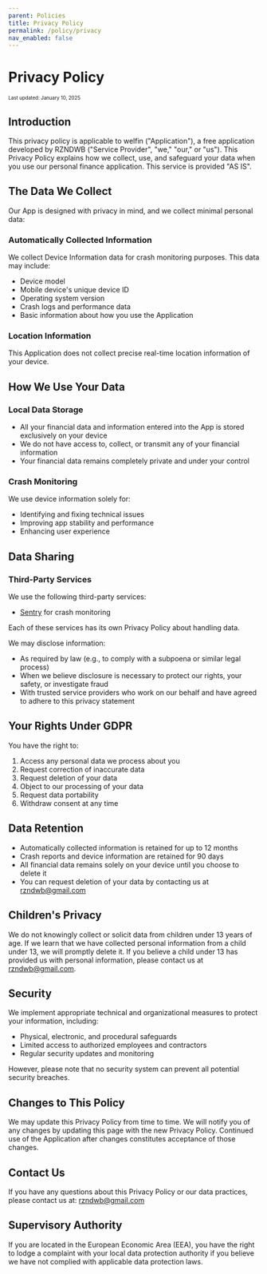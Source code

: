 ```yaml
---
parent: Policies
title: Privacy Policy
permalink: /policy/privacy
nav_enabled: false
---
```


# Privacy Policy

<sub><sup>Last updated: January 10, 2025</sup></sub>

## Introduction

This privacy policy is applicable to welfin ("Application"), a free application developed by RZNDWB ("Service
Provider", "we," "our," or "us"). This Privacy Policy explains how we collect, use, and safeguard your data when you use
our personal finance application. This service is provided "AS IS".

## The Data We Collect

Our App is designed with privacy in mind, and we collect minimal personal data:

### Automatically Collected Information

We collect Device Information data for crash monitoring purposes. This data may include:

- Device model
- Mobile device's unique device ID
- Operating system version
- Crash logs and performance data
- Basic information about how you use the Application

### Location Information

This Application does not collect precise real-time location information of your device.

## How We Use Your Data

### Local Data Storage

- All your financial data and information entered into the App is stored exclusively on your device
- We do not have access to, collect, or transmit any of your financial information
- Your financial data remains completely private and under your control

### Crash Monitoring

We use device information solely for:

- Identifying and fixing technical issues
- Improving app stability and performance
- Enhancing user experience

## Data Sharing

### Third-Party Services

We use the following third-party services:

- [Sentry](https://sentry.io/privacy/) for crash monitoring

Each of these services has its own Privacy Policy about handling data.

We may disclose information:

- As required by law (e.g., to comply with a subpoena or similar legal process)
- When we believe disclosure is necessary to protect our rights, your safety, or investigate fraud
- With trusted service providers who work on our behalf and have agreed to adhere to this privacy statement

## Your Rights Under GDPR

You have the right to:

1. Access any personal data we process about you
2. Request correction of inaccurate data
3. Request deletion of your data
4. Object to our processing of your data
5. Request data portability
6. Withdraw consent at any time

## Data Retention

- Automatically collected information is retained for up to 12 months
- Crash reports and device information are retained for 90 days
- All financial data remains solely on your device until you choose to delete it
- You can request deletion of your data by contacting us at rzndwb@gmail.com

## Children's Privacy

We do not knowingly collect or solicit data from children under 13 years of age. If we learn that we have collected
personal information from a child under 13, we will promptly delete it. If you believe a child under 13 has provided us
with personal information, please contact us at rzndwb@gmail.com.

## Security

We implement appropriate technical and organizational measures to protect your information, including:

- Physical, electronic, and procedural safeguards
- Limited access to authorized employees and contractors
- Regular security updates and monitoring

However, please note that no security system can prevent all potential security breaches.

## Changes to This Policy

We may update this Privacy Policy from time to time. We will notify you of any changes by updating this page with the
new Privacy Policy. Continued use of the Application after changes constitutes acceptance of those changes.

## Contact Us

If you have any questions about this Privacy Policy or our data practices, please contact us at:
rzndwb@gmail.com

## Supervisory Authority

If you are located in the European Economic Area (EEA), you have the right to lodge a complaint with your local data
protection authority if you believe we have not complied with applicable data protection laws.
